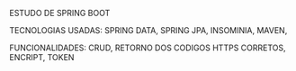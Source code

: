 ESTUDO DE SPRING BOOT

TECNOLOGIAS USADAS:
    SPRING DATA, SPRING JPA, INSOMINIA, MAVEN, 

FUNCIONALIDADES:
    CRUD, RETORNO DOS CODIGOS HTTPS CORRETOS, ENCRIPT, TOKEN